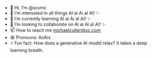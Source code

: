 - 👋 Hi, I’m @scvmc
- 👀 I’m interested in all things AI ai Ai aI AI! ✨
- 🌱 I’m currently learning AI ai Ai aI AI! ✨
- 💞️ I’m looking to collaborate on AI ai Ai aI AI! ✨
- 📫 How to reach me michaelcutler@sc.com
- 😄 Pronouns: Ai/Ais
- ⚡ Fun fact: How does a generative AI model relax? It takes a deep learning breath.

<!---
scvmc/scvmc is a ✨ special ✨ repository because its `README.md` (this file) appears on your GitHub profile.
You can click the Preview link to take a look at your changes.
--->
